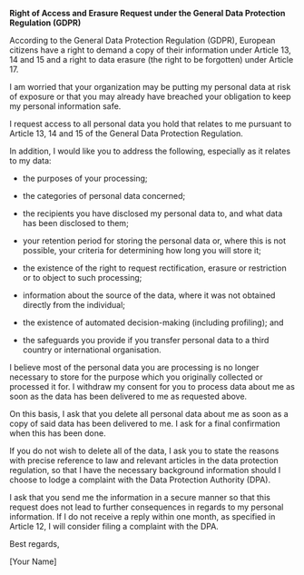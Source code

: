 **Right of Access and Erasure Request under the General Data Protection Regulation (GDPR)**

According to the General Data Protection Regulation (GDPR), European citizens have a right to demand a copy of their information under Article 13, 14 and 15 and a right to data erasure (the right to be forgotten) under Article 17.

I am worried that your organization may be putting my personal data at risk of exposure or that you may already have breached your obligation to keep my personal information safe.

I request access to all personal data you hold that relates to me pursuant to Article 13, 14 and 15 of the General Data Protection Regulation.

In addition, I would like you to address the following, especially as it relates to my data:

- the purposes of your processing;

- the categories of personal data concerned;

- the recipients you have disclosed my personal data to, and what data has been disclosed to them;

- your retention period for storing the personal data or, where this is not possible, your criteria for determining how long you will store it;

- the existence of the right to request rectification, erasure or restriction or to object to such processing;

- information about the source of the data, where it was not obtained directly from the individual;

- the existence of automated decision-making (including profiling); and

- the safeguards you provide if you transfer personal data to a third country or international organisation.

I believe most of the personal data you are processing is no longer necessary to store for the purpose which you originally collected or processed it for. I withdraw my consent for you to process data about me as soon as the data has been delivered to me as requested above.

On this basis, I ask that you delete all personal data about me as soon as a copy of said data has been delivered to me. I ask for a final confirmation when this has been done.

If you do not wish to delete all of the data, I ask you to state the reasons with precise reference to law and relevant articles in the data protection regulation, so that I have the necessary background information should I choose to lodge a complaint with the Data Protection Authority (DPA).

I ask that you send me the information in a secure manner so that this request does not lead to further consequences in regards to my personal information. If I do not receive a reply within one month, as specified in Article 12, I will consider filing a complaint with the DPA.

Best regards,

[Your Name]
